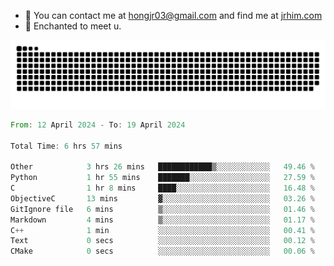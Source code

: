 - 📧 You can contact me at hongjr03@gmail.com and find me at [jrhim.com](https://jrhim.com/)
- 💜 Enchanted to meet u.

![snake_animation](https://raw.githubusercontent.com/hongjr03/hongjr03/output/github-contribution-grid-snake.svg)

<!--START_SECTION:waka-->

```rust
From: 12 April 2024 - To: 19 April 2024

Total Time: 6 hrs 57 mins

Other            3 hrs 26 mins   ████████████▒░░░░░░░░░░░░   49.46 %
Python           1 hr 55 mins    ███████░░░░░░░░░░░░░░░░░░   27.59 %
C                1 hr 8 mins     ████░░░░░░░░░░░░░░░░░░░░░   16.48 %
ObjectiveC       13 mins         ▓░░░░░░░░░░░░░░░░░░░░░░░░   03.26 %
GitIgnore file   6 mins          ▒░░░░░░░░░░░░░░░░░░░░░░░░   01.46 %
Markdown         4 mins          ▒░░░░░░░░░░░░░░░░░░░░░░░░   01.17 %
C++              1 min           ░░░░░░░░░░░░░░░░░░░░░░░░░   00.41 %
Text             0 secs          ░░░░░░░░░░░░░░░░░░░░░░░░░   00.12 %
CMake            0 secs          ░░░░░░░░░░░░░░░░░░░░░░░░░   00.06 %
```

<!--END_SECTION:waka-->
